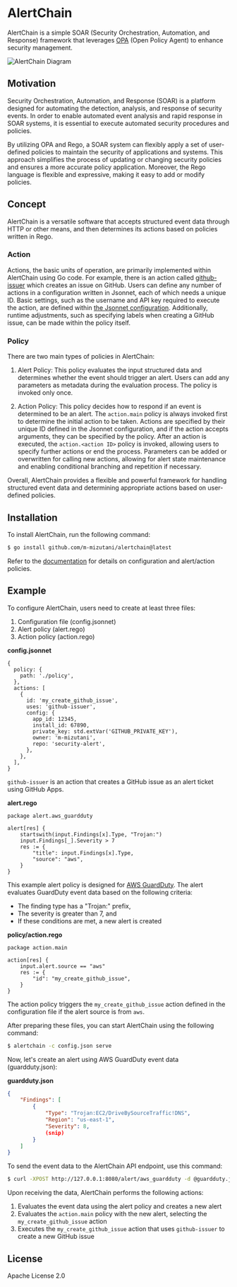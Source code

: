 # AlertChain

AlertChain is a simple SOAR (Security Orchestration, Automation, and Response) framework that leverages [OPA](https://github.com/open-policy-agent/opa) (Open Policy Agent) to enhance security management.

![AlertChain Diagram](https://user-images.githubusercontent.com/605953/232273906-a3df56fb-3201-4336-b897-e327e8d49981.jpg)

## Motivation

Security Orchestration, Automation, and Response (SOAR) is a platform designed for automating the detection, analysis, and response of security events. In order to enable automated event analysis and rapid response in SOAR systems, it is essential to execute automated security procedures and policies.

By utilizing OPA and Rego, a SOAR system can flexibly apply a set of user-defined policies to maintain the security of applications and systems. This approach simplifies the process of updating or changing security policies and ensures a more accurate policy application. Moreover, the Rego language is flexible and expressive, making it easy to add or modify policies.

## Concept

AlertChain is a versatile software that accepts structured event data through HTTP or other means, and then determines its actions based on policies written in Rego.

### Action

Actions, the basic units of operation, are primarily implemented within AlertChain using Go code. For example, there is an action called [github-issuer](docs/action/github-issuer.md) which creates an issue on GitHub. Users can define any number of actions in a configuration written in Jsonnet, each of which needs a unique ID. Basic settings, such as the username and API key required to execute the action, are defined within [the Jsonnet configuration](docs/config.md). Additionally, runtime adjustments, such as specifying labels when creating a GitHub issue, can be made within the policy itself.

### Policy

There are two main types of policies in AlertChain:

1. Alert Policy: This policy evaluates the input structured data and determines whether the event should trigger an alert. Users can add any parameters as metadata during the evaluation process. The policy is invoked only once.

2. Action Policy: This policy decides how to respond if an event is determined to be an alert. The `action.main` policy is always invoked first to determine the initial action to be taken. Actions are specified by their unique ID defined in the Jsonnet configuration, and if the action accepts arguments, they can be specified by the policy. After an action is executed, the `action.<action ID>` policy is invoked, allowing users to specify further actions or end the process. Parameters can be added or overwritten for calling new actions, allowing for alert state maintenance and enabling conditional branching and repetition if necessary.

Overall, AlertChain provides a flexible and powerful framework for handling structured event data and determining appropriate actions based on user-defined policies.

## Installation

To install AlertChain, run the following command:

```bash
$ go install github.com/m-mizutani/alertchain@latest
```

Refer to the [documentation](./docs) for details on configuration and alert/action policies.

## Example

To configure AlertChain, users need to create at least three files:

1. Configuration file (config.jsonnet)
2. Alert policy (alert.rego)
3. Action policy (action.rego)

**config.jsonnet**
```jsonnet
{
  policy: {
    path: './policy',
  },
  actions: [
    {
      id: 'my_create_github_issue',
      uses: 'github-issuer',
      config: {
        app_id: 12345,
        install_id: 67890,
        private_key: std.extVar('GITHUB_PRIVATE_KEY'),
        owner: 'm-mizutani',
        repo: 'security-alert',
      },
    },
  ],
}
```

`github-issuer` is an action that creates a GitHub issue as an alert ticket using GitHub Apps.

**alert.rego**
```rego
package alert.aws_guardduty

alert[res] {
    startswith(input.Findings[x].Type, "Trojan:")
    input.Findings[_].Severity > 7
    res := {
        "title": input.Findings[x].Type,
        "source": "aws",
    }
}
```

This example alert policy is designed for [AWS GuardDuty](https://docs.aws.amazon.com/cli/latest/reference/guardduty/get-findings.html#examples). The alert evaluates GuardDuty event data based on the following criteria:

- The finding type has a "Trojan:" prefix,
- The severity is greater than 7, and
- If these conditions are met, a new alert is created

**policy/action.rego**
```rego
package action.main

action[res] {
    input.alert.source == "aws"
    res := {
        "id": "my_create_github_issue",
    }
}
```

The action policy triggers the `my_create_github_issue` action defined in the configuration file if the alert source is from `aws`.

After preparing these files, you can start AlertChain using the following command:

```bash
$ alertchain -c config.json serve
```

Now, let's create an alert using AWS GuardDuty event data (guardduty.json):

**guardduty.json**
```json
{
    "Findings": [
        {
            "Type": "Trojan:EC2/DriveBySourceTraffic!DNS",
            "Region": "us-east-1",
            "Severity": 8,
            (snip)
        }
    ]
}
```

To send the event data to the AlertChain API endpoint, use this command:

```bash
$ curl -XPOST http://127.0.0.1:8080/alert/aws_guardduty -d @guardduty.json
```

Upon receiving the data, AlertChain performs the following actions:

1. Evaluates the event data using the alert policy and creates a new alert
2. Evaluates the `action.main` policy with the new alert, selecting the `my_create_github_issue` action
3. Executes the `my_create_github_issue` action that uses `github-issuer` to create a new GitHub issue

## License

Apache License 2.0